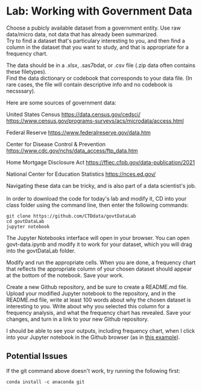 <h1>Lab: Working with Government Data</h1>

Choose a pubicly available dataset from a government entity. Use raw data/micro data, not data that has already been summarized.<br>
Try to find a dataset that's particulary interesting to you, and then find a column in the dataset that you want to study, and that is appropriate for a frequency chart. <br>

The data should be in a .xlsx, .sas7bdat, or .csv file (.zip data often contains these filetypes). <br>
Find the data dictionary or codebook that corresponds to your data file. (In rare cases, the file will contain descriptive info and no codebook is necsssary). <br>

Here are some sources of government data:

United States Census
https://data.census.gov/cedsci/
https://www.census.gov/programs-surveys/acs/microdata/access.html

Federal Reserve
https://www.federalreserve.gov/data.htm

Center for Disease Control & Prevention
https://www.cdc.gov/nchs/data_access/ftp_data.htm

Home Mortgage Disclosure Act
https://ffiec.cfpb.gov/data-publication/2021

National Center for Education Statistics
https://nces.ed.gov/


Navigating these data can be tricky, and is also part of a data scientist's job. <br><br>
In order to download the code for today's lab and modify it, CD into your class folder using the command line, then enter the following commands:

```
git clone https://github.com/CTDdata/govtDataLab
cd govtDataLab
jupyter notebook
```

The Jupyter Notebooks interface will open in your browser. You can open govt-data.ipynb and modify it to work for your dataset, which you will drag into the govtDataLab folder.

Modify and run the appropriate cells. When you are done, a frequency chart that reflects the appropriate column of your chosen dataset should appear at the bottom of the notebook. Save your work.

Create a new Github repository, and be sure to create a README.md file. Upload your modified Jupyter notebook to the repository, and in the README.md file, write at least 100 words about why the chosen dataset is interesting to you. Write about why you selected this column for a frequency analysis, and what the frequency chart has revealed. Save your changes, and turn in a link to your new Github repository. 

I should be able to see your outputs, including frequency chart, when I click into your Jupyter notebook in the Github browser (as in <a href = 'https://github.com/CTDdata/govtDataLab/blob/aces-output/govt-data.ipynb'>this example</a>). 

<h2>Potential Issues</h2>
If the git command above doesn't work, try running the following first:

```
conda install -c anaconda git
```






